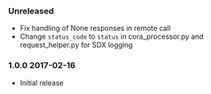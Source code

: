 ### Unreleased
  - Fix handling of None responses in remote call
  - Change `status_code` to `status` in cora_processor.py and request_helper.py for SDX logging

### 1.0.0 2017-02-16
  - Initial release

